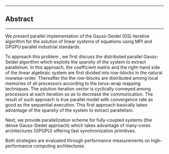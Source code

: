 

-------
## Abstract
-------

<p> We present parallel implementation of the Gauss-Seidel (GS) iterative algorithm for the solution of linear systems of equations  using MPI and GPGPU parallel industrial standards. 
<p> To approach this problem , we  first discuss the distributed parallel Gauss-Seidel algorithm which exploits the sparsity of the system to extract parallelism. In this approach, the coefficient matrix and the right-hand side of the linear algebraic system are first divided into row-blocks in the natural rowwise-order. Thereafter the the row-blocks are distributed among local memories of all processors according to the torus-wrap mapping techniques. The solution iteration vector is cyclically conveyed among processors at each iteration so as to decrease the communication. The result of such approach is true parallel model with convergence rate as good as the sequential execution. This first approach  basically takes advantage  of the sparsity of the system to extract parallelism. </p>


<p>Next, we   provide  parallelization scheme for fully-coupled systems (the dense Gauss-Siedel approach) which takes advantage of many-cores architectures (GPGPU)  offering fast synchronization primitives. 
</p>

<p> 
Both strategies are evaluated through performance measurements on  high-performance computing architectures.
</p>
</p>

